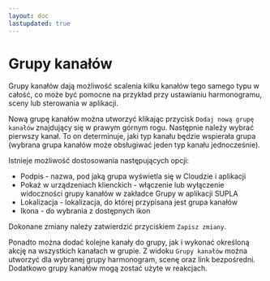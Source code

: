 ```yaml
---
layout: doc
lastupdated: true
---
```


# Grupy kanałów

Grupy kanałów dają możliwość scalenia kilku kanałów tego samego typu w całość, co może być pomocne na przykład przy ustawianiu harmonogramu, sceny lub sterowania w aplikacji.

Nową grupę kanałów można utworzyć klikając przycisk `Dodaj nową grupę kanałów` znajdujący się w prawym górnym rogu. Następnie należy wybrać pierwszy kanał. To on determinuje, jaki typ kanału będzie wspierała grupa (wybrana grupa kanałów może obsługiwać jeden typ kanału jednocześnie).

Istnieje możliwość dostosowania następujących opcji:
* Podpis - nazwa, pod jaką grupa wyświetla się w Cloudzie i aplikacji
* Pokaż w urządzeniach klienckich - włączenie lub wyłączenie widoczności grupy kanałów w zakładce Grupy w aplikacji SUPLA
* Lokalizacja - lokalizacja, do której przypisana jest grupa kanałów
* Ikona - do wybrania z dostępnych ikon

Dokonane zmiany należy zatwierdzić przyciskiem `Zapisz zmiany`.

Ponadto można dodać kolejne kanały do grupy, jak i wykonać określoną akcję na wszystkich kanałach w grupie. Z widoku `Grupy kanałów` można utworzyć dla wybranej grupy harmonogram, scenę oraz link bezpośredni. Dodatkowo grupy kanałów mogą zostać użyte w reakcjach.